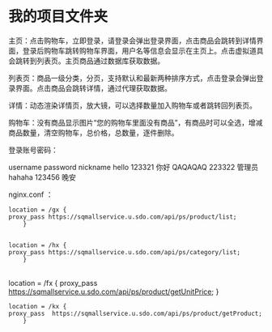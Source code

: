 # 我的项目文件夹



主页：点击购物车，立即登录，请登录会弹出登录界面，点击商品会跳转到详情界面，登录后购物车跳转购物车界面，用户名等信息会显示在主页上。点击虚拟道具会跳转到列表页。主页商品通过数据库获取数据。



列表页：商品一级分类，分页，支持默认和最新两种排序方式，点击登录会弹出登录界面。点击商品会跳转详情，通过代理获取数据。

详情：动态渲染详情页，放大镜，可以选择数量加入购物车或者跳转回列表页。

购物车：没有商品显示图片“您的购物车里面没有商品”，有商品时可以全选，增减商品数量，清空购物车，总价格，总数量，逐件删除。

登录账号密码：

username     password      nickname
hello                123321              你好
QAQAQAQ       223322		   管理员
hahaha		 123456		    晚安

nginx.conf ：

    location = /gx {  
    proxy_pass https://sqmallservice.u.sdo.com/api/ps/product/list;
        }


    location = /hx {
    proxy_pass https://sqmallservice.u.sdo.com/api/ps/category/list;
        }


​        
    location = /fx {
    proxy_pass  https://sqmallservice.u.sdo.com/api/ps/product/getUnitPrice;
        }
       
    location = /kx {
    proxy_pass  https://sqmallservice.u.sdo.com/api/ps/product/getProduct;
        }
